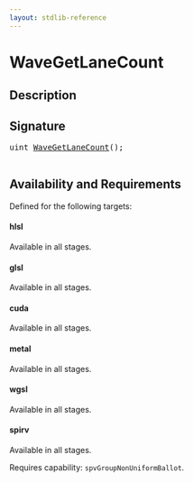 ```yaml
---
layout: stdlib-reference
---
```


# WaveGetLaneCount

## Description





## Signature 

<pre>
<span class="code_keyword">uint</span> <a href=".html">WaveGetLaneCount</a>();

</pre>

## Availability and Requirements

Defined for the following targets:

#### hlsl
Available in all stages.

#### glsl
Available in all stages.

#### cuda
Available in all stages.

#### metal
Available in all stages.

#### wgsl
Available in all stages.

#### spirv
Available in all stages.

Requires capability: `spvGroupNonUniformBallot`.


